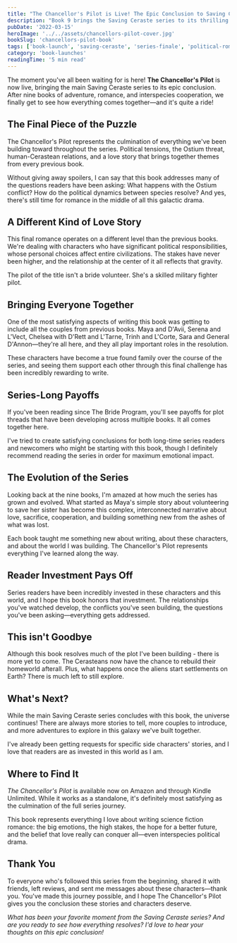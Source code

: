 ```yaml
---
title: "The Chancellor's Pilot is Live! The Epic Conclusion to Saving Ceraste"
description: "Book 9 brings the Saving Ceraste series to its thrilling conclusion with high-stakes action, political intrigue, and one final love story that ties everything together."
pubDate: '2022-03-15'
heroImage: '../../assets/chancellors-pilot-cover.jpg'
bookSlug: 'chancellors-pilot-book'
tags: ['book-launch', 'saving-ceraste', 'series-finale', 'political-romance']
category: 'book-launches'
readingTime: '5 min read'
---
```


The moment you've all been waiting for is here! **The Chancellor's Pilot** is now live, bringing the main Saving Ceraste series to its epic conclusion. After nine books of adventure, romance, and interspecies cooperation, we finally get to see how everything comes together—and it's quite a ride!

## The Final Piece of the Puzzle

The Chancellor's Pilot represents the culmination of everything we've been building toward throughout the series. Political tensions, the Ostium threat, human-Cerastean relations, and a love story that brings together themes from every previous book.

Without giving away spoilers, I can say that this book addresses many of the questions readers have been asking: What happens with the Ostium conflict? How do the political dynamics between species resolve? And yes, there's still time for romance in the middle of all this galactic drama.

## A Different Kind of Love Story

This final romance operates on a different level than the previous books. We're dealing with characters who have significant political responsibilities, whose personal choices affect entire civilizations. The stakes have never been higher, and the relationship at the center of it all reflects that gravity.

The pilot of the title isn't a bride volunteer. She's a skilled military fighter pilot.

## Bringing Everyone Together

One of the most satisfying aspects of writing this book was getting to include all the couples from previous books. Maya and D'Avii, Serena and L'Vect, Chelsea with D'Rett and L'Tarne, Trinh and L'Corte, Sara and General D'Annon—they're all here, and they all play important roles in the resolution.

These characters have become a true found family over the course of the series, and seeing them support each other through this final challenge has been incredibly rewarding to write.

## Series-Long Payoffs

If you've been reading since The Bride Program, you'll see payoffs for plot threads that have been developing across multiple books. It all comes together here.

I've tried to create satisfying conclusions for both long-time series readers and newcomers who might be starting with this book, though I definitely recommend reading the series in order for maximum emotional impact.

## The Evolution of the Series

Looking back at the nine books, I'm amazed at how much the series has grown and evolved. What started as Maya's simple story about volunteering to save her sister has become this complex, interconnected narrative about love, sacrifice, cooperation, and building something new from the ashes of what was lost.

Each book taught me something new about writing, about these characters, and about the world I was building. The Chancellor's Pilot represents everything I've learned along the way.

## Reader Investment Pays Off

Series readers have been incredibly invested in these characters and this world, and I hope this book honors that investment. The relationships you've watched develop, the conflicts you've seen building, the questions you've been asking—everything gets addressed.

## This isn't Goodbye

Although this book resolves much of the plot I've been building - there is more yet to come. The Cerasteans now have the chance to rebuild their homeworld afterall. Plus, what happens once the aliens start settlements on Earth? There is much left to still explore.

## What's Next?

While the main Saving Ceraste series concludes with this book, the universe continues! There are always more stories to tell, more couples to introduce, and more adventures to explore in this galaxy we've built together.

I've already been getting requests for specific side characters' stories, and I love that readers are as invested in this world as I am.

## Where to Find It

*The Chancellor's Pilot* is available now on Amazon and through Kindle Unlimited. While it works as a standalone, it's definitely most satisfying as the culmination of the full series journey.

This book represents everything I love about writing science fiction romance: the big emotions, the high stakes, the hope for a better future, and the belief that love really can conquer all—even interspecies political drama.

## Thank You

To everyone who's followed this series from the beginning, shared it with friends, left reviews, and sent me messages about these characters—thank you. You've made this journey possible, and I hope The Chancellor's Pilot gives you the conclusion these stories and characters deserve.

*What has been your favorite moment from the Saving Ceraste series? And are you ready to see how everything resolves? I'd love to hear your thoughts on this epic conclusion!*